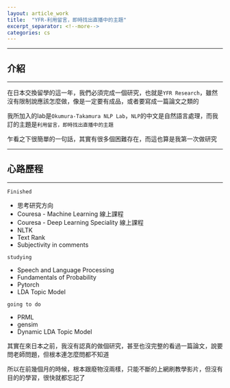 ```yaml
---
layout: article_work
title:  "YFR-利用留言，即時找出直播中的主題"
excerpt_separator: <!--more-->
categories: cs
---
```


---
## 介紹
---

在日本交換留學的這一年，我們必須完成一個研究，也就是`YFR Research`，雖然沒有限制說應該怎麼做，像是一定要有成品，或者要寫成一篇論文之類的

我所加入的lab是`Okumura-Takamura NLP Lab`，`NLP`的中文是自然語言處理，而我訂的主題是`利用留言，即時找出直播中的主題`

乍看之下很簡單的一句話，其實有很多個困難存在，而這也算是我第一次做研究

<!--more-->

---
## 心路歷程
---

`Finished`

- 思考研究方向
- Couresa - Machine Learning 線上課程
- Couresa - Deep Learning Speciality 線上課程
- NLTK
- Text Rank
- Subjectivity in comments

`studying`

- Speech and Language Processing
- Fundamentals of Probability
- Pytorch
- LDA Topic Model

`going to do`

- PRML
- gensim
- Dynamic LDA Topic Model

其實在來日本之前，我沒有認真的做個研究，甚至也沒完整的看過一篇論文，說要問老師問題，但根本連怎麼問都不知道

所以在前幾個月的時候，根本跟廢物沒兩樣，只能不斷的上網刷教學影片，但沒有目的的學習，很快就都忘記了

